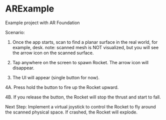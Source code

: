 # ARExample
Example project with AR Foundation


Scenario:

1. Once the app starts, scan to find a planar surface in the real world, for example, desk.
   note: scanned mesh is NOT visualized, but you will see the arrow icon on the scanned surface.

2. Tap anywhere on the screen to spawn Rocket. The arrow icon will disappear.

3. The UI will appear (single button for now).

4A. Press hold the button to fire up the Rocket upward.

4B. If you release the button, the Rocket will stop the thrust and start to fall.



Next Step:
Implement a virtual joystick to control the Rocket to fly around the scanned physical space.
If crashed, the Rocket will explode.
